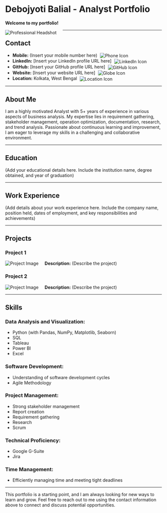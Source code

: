 # **Debojyoti Balial - Analyst Portfolio**

**Welcome to my portfolio!**

<img src="#" alt="Professional Headshot" style="float: left; margin-right: 20px;" /> <!-- Replace '#' with the actual path to your image -->

---

## **Contact**

- **Mobile:** (Insert your mobile number here) <img src="https://www.flaticon.com/" alt="Phone Icon" style="vertical-align: middle; margin-left: 5px;"/>
- **LinkedIn:** [Insert your LinkedIn profile URL here] <img src="https://fontawesome.com/icons/linkedin" alt="LinkedIn Icon" style="vertical-align: middle; margin-left: 5px;"/>
- **GitHub:** [Insert your GitHub profile URL here] <img src="https://fontawesome.com/icons/github" alt="GitHub Icon" style="vertical-align: middle; margin-left: 5px;"/>
- **Website:** [Insert your website URL here] <img src="https://www.flaticon.com/icons?word=globe" alt="Globe Icon" style="vertical-align: middle; margin-left: 5px;"/>
- **Location:** Kolkata, West Bengal <img src="https://www.flaticon.com/" alt="Location Icon" style="vertical-align: middle; margin-left: 5px;"/>

---

## **About Me**

I am a highly motivated Analyst with 5+ years of experience in various aspects of business analysis. My expertise lies in requirement gathering, stakeholder management, operation optimization, documentation, research, and trend analysis. Passionate about continuous learning and improvement, I am eager to leverage my skills in a challenging and collaborative environment.

---

## **Education**

(Add your educational details here. Include the institution name, degree obtained, and year of graduation)

---

## **Work Experience**

(Add details about your work experience here. Include the company name, position held, dates of employment, and key responsibilities and achievements)

---

## **Projects**

### Project 1
<img src="#" alt="Project Image" style="float: left; margin-right: 20px;" /> <!-- Replace '#' with the actual path to your image -->
**Description:** (Describe the project)

### Project 2
<img src="#" alt="Project Image" style="float: left; margin-right: 20px;" /> <!-- Replace '#' with the actual path to your image -->
**Description:** (Describe the project)

---

## **Skills**

### **Data Analysis and Visualization:**

- Python (with Pandas, NumPy, Matplotlib, Seaborn)
- SQL
- Tableau
- Power BI
- Excel

### **Software Development:**

- Understanding of software development cycles
- Agile Methodology

### **Project Management:**

- Strong stakeholder management
- Report creation
- Requirement gathering
- Research
- Scrum

### **Technical Proficiency:**

- Google G-Suite
- Jira

### **Time Management:**

- Efficiently managing time and meeting tight deadlines

---

This portfolio is a starting point, and I am always looking for new ways to learn and grow. Feel free to reach out to me using the contact information above to connect and discuss potential opportunities.
